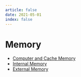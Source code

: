 ```yaml
---
article: false
date: 2021-05-01
index: false
---
```


# Memory

- [Computer and Cache Memory](Introduction-to-Computer-Memory-and-Cache-Memory)
- [Internal Memory](Internal-Memory)
- [External Memory](External-Memory)